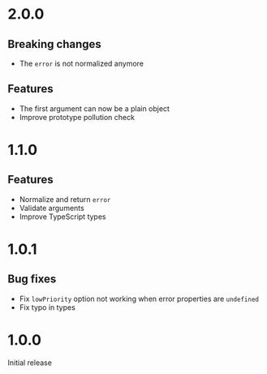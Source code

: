# 2.0.0

## Breaking changes

- The `error` is not normalized anymore

## Features

- The first argument can now be a plain object
- Improve prototype pollution check

# 1.1.0

## Features

- Normalize and return `error`
- Validate arguments
- Improve TypeScript types

# 1.0.1

## Bug fixes

- Fix `lowPriority` option not working when error properties are `undefined`
- Fix typo in types

# 1.0.0

Initial release
